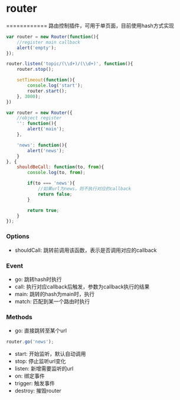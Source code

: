 # router
============
路由控制插件，可用于单页面，目前使用hash方式实现

```js
var router = new Router(function(){
    //register main callback
    alert('empty');
});

router.listen('topic/(\\d+)/(\\d+)', function(){
    router.stop();

    setTimeout(function(){
        console.log('start');
        router.start();
    }, 3000);
})
```

```js
var router = new Router({
    //object register
    '': function(){
        alert('main');
    },

    'news': function(){
        alert('news');
    }
}, {
    shouldBeCall: function(to, from){
        console.log(to, from);

        if(to === 'news'){
            //如果url为news，则不执行对应的callback
            return false;
        }

        return true;
    }
});
```

### Options

* shouldCall: 跳转前调用该函数，表示是否调用对应的callback

### Event

* go: 跳转hash时执行
* call: 执行对应callback后触发，参数为callback执行的结果
* main: 跳转的hash为main时，执行
* match: 匹配到某一个路由时执行

### Methods

* go: 直接跳转至某个url

```js
router.go('news');
```

* start: 开始监听，默认自动调用
* stop: 停止监听url变化
* listen: 新增需要监听的url
* on: 绑定事件
* trigger: 触发事件
* destroy: 摧毁router